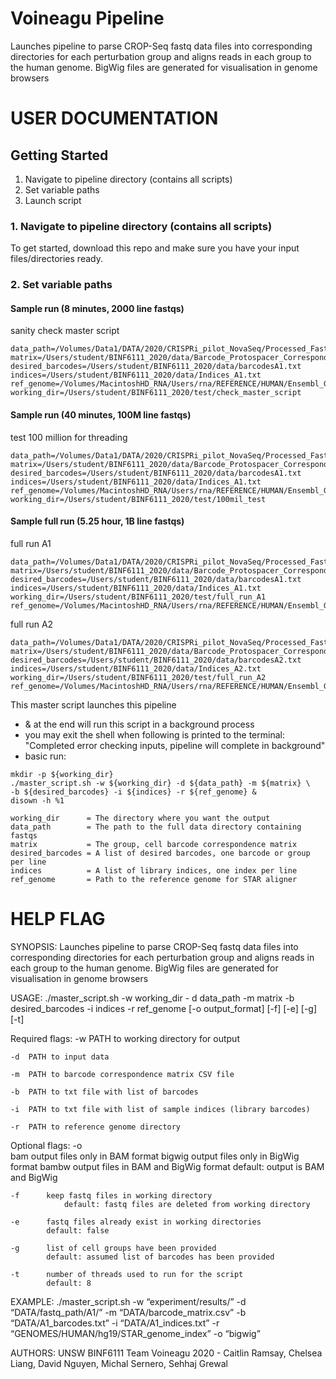 
# Voineagu Pipeline

Launches pipeline to parse CROP-Seq fastq data files into corresponding directories for each perturbation group and aligns reads in each group to the human genome. BigWig files are generated for visualisation in genome browsers


# USER DOCUMENTATION

## Getting Started

1. Navigate to pipeline directory (contains all scripts)
2. Set variable paths
3. Launch script

### 1. Navigate to pipeline directory (contains all scripts)
To get started, download this repo and make sure you have your input files/directories ready. 

### 2. Set variable paths

#### Sample run (8 minutes, 2000 line fastqs)
sanity check master script
```
data_path=/Volumes/Data1/DATA/2020/CRISPRi_pilot_NovaSeq/Processed_FastQ_GOK7724/outs/fastq_path/GOK7724/GOK7724A1
matrix=/Users/student/BINF6111_2020/data/Barcode_Protospacer_Correspondence_GOK7724A1.csv
desired_barcodes=/Users/student/BINF6111_2020/data/barcodesA1.txt
indices=/Users/student/BINF6111_2020/data/Indices_A1.txt
ref_genome=/Volumes/MacintoshHD_RNA/Users/rna/REFERENCE/HUMAN/Ensembl_GRCh37_hg19/STAR_genome_index
working_dir=/Users/student/BINF6111_2020/test/check_master_script
```

#### Sample run (40 minutes, 100M line fastqs)
test 100 million for threading
```
data_path=/Volumes/Data1/DATA/2020/CRISPRi_pilot_NovaSeq/Processed_FastQ_GOK7724/outs/fastq_path/GOK7724/GOK7724A1
matrix=/Users/student/BINF6111_2020/data/Barcode_Protospacer_Correspondence_GOK7724A1.csv
desired_barcodes=/Users/student/BINF6111_2020/data/barcodesA1.txt
indices=/Users/student/BINF6111_2020/data/Indices_A1.txt
ref_genome=/Volumes/MacintoshHD_RNA/Users/rna/REFERENCE/HUMAN/Ensembl_GRCh37_hg19/STAR_genome_index
working_dir=/Users/student/BINF6111_2020/test/100mil_test
```

#### Sample full run (5.25 hour, 1B line fastqs)
full run A1
```
data_path=/Volumes/Data1/DATA/2020/CRISPRi_pilot_NovaSeq/Processed_FastQ_GOK7724/outs/fastq_path/GOK7724/GOK7724A1
matrix=/Users/student/BINF6111_2020/data/Barcode_Protospacer_Correspondence_GOK7724A1.csv
desired_barcodes=/Users/student/BINF6111_2020/data/barcodesA1.txt
indices=/Users/student/BINF6111_2020/data/Indices_A1.txt
working_dir=/Users/student/BINF6111_2020/test/full_run_A1
ref_genome=/Volumes/MacintoshHD_RNA/Users/rna/REFERENCE/HUMAN/Ensembl_GRCh37_hg19/STAR_genome_index
```

full run A2
```
data_path=/Volumes/Data1/DATA/2020/CRISPRi_pilot_NovaSeq/Processed_FastQ_GOK7724/outs/fastq_path/GOK7724/GOK7724A2
matrix=/Users/student/BINF6111_2020/data/Barcode_Protospacer_Correspondence_GOK7724A2.csv
desired_barcodes=/Users/student/BINF6111_2020/data/barcodesA2.txt
indices=/Users/student/BINF6111_2020/data/Indices_A2.txt
working_dir=/Users/student/BINF6111_2020/test/full_run_A2
ref_genome=/Volumes/MacintoshHD_RNA/Users/rna/REFERENCE/HUMAN/Ensembl_GRCh37_hg19/STAR_genome_index
```


This master script launches this pipeline
- & at the end will run this script in a background process
- you may exit the shell when following is printed to the terminal:
"Completed error checking inputs, pipeline will complete in background"
- basic run:
```
mkdir -p ${working_dir}
./master_script.sh -w ${working_dir} -d ${data_path} -m ${matrix} \
-b ${desired_barcodes} -i ${indices} -r ${ref_genome} &
disown -h %1
```

```
working_dir      = The directory where you want the output
data_path        = The path to the full data directory containing fastqs
matrix           = The group, cell barcode correspondence matrix 
desired_barcodes = A list of desired barcodes, one barcode or group per line
indices          = A list of library indices, one index per line
ref_genome       = Path to the reference genome for STAR aligner
```


# HELP FLAG
SYNOPSIS:
Launches pipeline to parse CROP-Seq fastq data files into corresponding directories for each perturbation group and aligns reads in each group to the human genome. BigWig files are generated for visualisation in genome browsers

USAGE:
./master_script.sh -w working_dir - d data_path -m matrix -b desired_barcodes -i indices -r ref_genome [-o output_format] [-f] [-e] [-g] [-t]

Required flags:
	-w	PATH to working directory for output 

	-d	PATH to input data

	-m	PATH to barcode correspondence matrix CSV file

	-b	PATH to txt file with list of barcodes

	-i	PATH to txt file with list of sample indices (library barcodes)

	-r	PATH to reference genome directory


Optional flags:
	-o		
	 bam		output files only in BAM format
	 bigwig		output files only in BigWig format
	 bambw          output files in BAM and BigWig format
			default: output is BAM and BigWig

	-f		keep fastq files in working directory
		        default: fastq files are deleted from working directory

	-e		fastq files already exist in working directories
			default: false

	-g		list of cell groups have been provided
			default: assumed list of barcodes has been provided

	-t		number of threads used to run for the script
			default: 8

EXAMPLE:
./master_script.sh -w “experiment/results/” -d “DATA/fastq_path/A1/” -m “DATA/barcode_matrix.csv” -b “DATA/A1_barcodes.txt” -i “DATA/A1_indices.txt” -r “GENOMES/HUMAN/hg19/STAR_genome_index” -o “bigwig”

AUTHORS:
UNSW BINF6111 Team Voineagu 2020 - Caitlin Ramsay, Chelsea Liang, David Nguyen, Michal Sernero, Sehhaj Grewal

